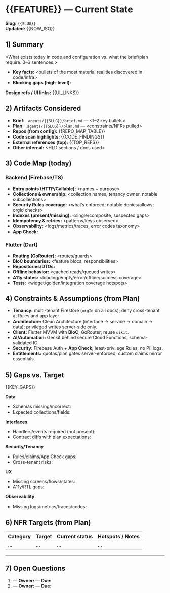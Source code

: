 # {{FEATURE}} — Current State

**Slug:** `{{SLUG}}`<br/>
**Updated:** {{NOW_ISO}}

## 1) Summary
<What exists today in code and configuration vs. what the brief/plan require. 3–6 sentences.>
- **Key facts:** <bullets of the most material realities discovered in code/infra>
- **Blocking gaps (high-level):** <bullets>

**Design refs / UI links:** {{UI_LINKS}}

## 2) Artifacts Considered
- **Brief:** `.agents/{{SLUG}}/brief.md` — <1–2 key bullets>
- **Plan:** `.agents/{{SLUG}}/plan.md` — <constraints/NFRs pulled>
- **Repos (from config):**
  {{REPO_MAP_TABLE}}
- **Code scan highlights:** {{CODE_FINDINGS}}
- **External references (top):** {{TOP_REFS}}
- **Other internal:** <HLD sections / docs used>

## 3) Code Map (today)

### Backend (Firebase/TS)
- **Entry points (HTTP/Callable):** <names + purpose>
- **Collections & ownership:** <collection names, tenancy owner, notable subcollections>
- **Security Rules coverage:** <what’s enforced; notable denies/allows; orgId checks>
- **Indexes (present/missing):** <single/composite, suspected gaps>
- **Idempotency & retries:** <patterns/keys observed>
- **Observability:** <logs/metrics/traces, error codes taxonomy>
- **App Check:** <enforced or missing paths>

### Flutter (Dart)
- **Routing (GoRouter):** <routes/guards>
- **BloC boundaries:** <feature blocs, responsibilities>
- **Repositories/DTOs:** <interfaces and data flow>
- **Offline behavior:** <cached reads/queued writes>
- **A11y states:** <loading/empty/error/offline/success coverage>
- **Tests:** <widget/golden/integration coverage hotspots>

## 4) Constraints & Assumptions (from Plan)
- **Tenancy:** multi-tenant Firestore (`orgId` on all docs); deny cross-tenant at Rules and app layer.
- **Architecture:** Clean Architecture (interface → service → domain → data); privileged writes server-side only.
- **Client:** Flutter MVVM with **BloC**; GoRouter; reuse `uikit`.
- **AI/Automation:** Genkit behind secure Cloud Functions; schema-validated IO.
- **Security:** Firebase Auth + **App Check**; least-privilege Rules; no PII logs.
- **Entitlements:** quotas/plan gates server-enforced; custom claims mirror essentials.

## 5) Gaps vs. Target
{{KEY_GAPS}}

**Data**
- Schemas missing/incorrect: <bullets>
- Expected collections/fields: <bullets>

**Interfaces**
- Handlers/events required (not present): <bullets>
- Contract diffs with plan expectations: <bullets>

**Security/Tenancy**
- Rules/claims/App Check gaps: <bullets>
- Cross-tenant risks: <bullets>

**UX**
- Missing screens/flows/states: <bullets>
- A11y/RTL gaps: <bullets>

**Observability**
- Missing logs/metrics/traces/codes: <bullets>


## 6) NFR Targets (from Plan)
| Category | Target | Current status | Hotspots / Notes |
|---|---|---|---|
| … | … | … | … |

---

## 7) Open Questions
1) <question> — **Owner:** <name> — **Due:** <date>
2) <question> — **Owner:** <name> — **Due:** <date>

